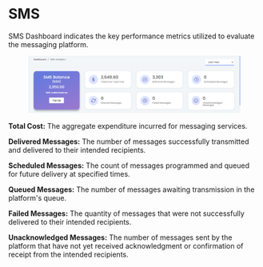 # SMS

SMS Dashboard indicates the key performance metrics utilized to evaluate the messaging platform.

<figure><img src="../.gitbook/assets/sms dashboard.png" alt=""><figcaption></figcaption></figure>

**Total Cost:** The aggregate expenditure incurred for messaging services.

**Delivered Messages:** The number of messages successfully transmitted and delivered to their intended recipients.

**Scheduled Messages:** The count of messages programmed and queued for future delivery at specified times.

**Queued Messages:** The number of messages awaiting transmission in the platform's queue.

**Failed Messages:** The quantity of messages that were not successfully delivered to their intended recipients.

**Unacknowledged Messages:** The number of messages sent by the platform that have not yet received acknowledgment or confirmation of receipt from the intended recipients.
